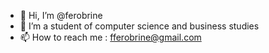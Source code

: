 - 👋 Hi, I’m @ferobrine
- 👀 I’m a student of computer science and business studies
- 📫 How to reach me : fferobrine@gmail.com


<!---
ferobrine/ferobrine is a ✨ special ✨ repository because its `README.md` (this file) appears on your GitHub profile.
You can click the Preview link to take a look at your changes.
--->
